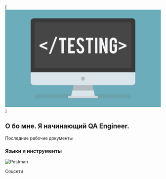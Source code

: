 [![Header](https://github.com/Gazinur72/Gazinur72/blob/main/assets/baner_2.png)]

## О бо мне. Я начинающий QA Engineer. 

Последние рабочие документы

### Языки и инструменты
![Postman](https://img.shields.io/badge/-Postman-FF6C37?style=for-the-badge&logo=postman&logoColor=47C5FB) 

Соцсети